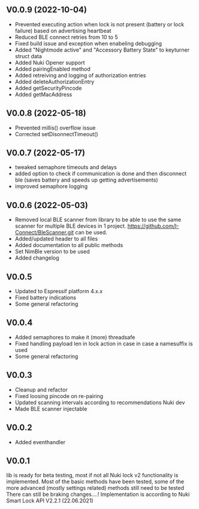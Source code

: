 ## V0.0.9 (2022-10-04)
- Prevented executing action when lock is not present (battery or lock failure) based on advertising heartbeat
- Reduced BLE connect retries from 10 to 5 
- Fixed build issue and exception when enabeling debugging
- Added "Nightmode active" and "Accessory Battery State" to keyturner struct data
- Added Nuki Opener support
- Added pairingEnabled method
- Added retreiving and logging of authorization entries 
- Added deleteAuthorizationEntry
- Added getSecurityPincode
- Added getMacAddress

## V0.0.8 (2022-05-18)
- Prevented millis() overflow issue
- Corrected setDisonnectTimeout()

## V0.0.7 (2022-05-17)
- tweaked semaphore timeouts and delays
- added option to check if communication is done and then disconnect ble (saves battery and speeds up getting advertisements)
- improved semaphore logging

## V0.0.6 (2022-05-03)
- Removed local BLE scanner from library to be able to use the same scanner for multiple BLE devices in 1 project. https://github.com/I-Connect/BleScanner.git can be used.
- Added/updated header to all files
- Added documentation to all public methods
- Set NimBle version to be used
- Added changelog 

## V0.0.5
- Updated to Espressif platform 4.x.x
- Fixed battery indications
- Some general refactoring

## V0.0.4
- Added semaphores to make it (more) threadsafe
- Fixed handling payload len in lock action in case in case a namesuffix is used
- Some general refactoring

## V0.0.3
- Cleanup and refactor
- Fixed loosing pincode on re-pairing
- Updated scanning intervals according to recommendations Nuki dev
- Made BLE scanner injectable

## V0.0.2
- Added eventhandler

## V0.0.1
lib is ready for beta testing, most if not all Nuki lock v2 functionality is implemented.
Most of the basic methods have been tested, some of the more advanced (mostly settings related) methods still need to be tested
There can still be braking changes....!
Implementation is according to Nuki Smart Lock API V2.2.1 (22.06.2021)